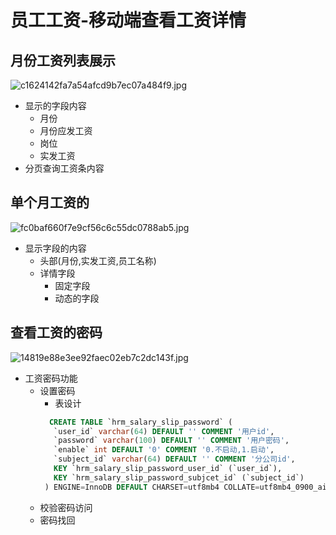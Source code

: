 # 员工工资-移动端查看工资详情

## 月份工资列表展示
![c1624142fa7a54afcd9b7ec07a484f9.jpg](https://p3-juejin.byteimg.com/tos-cn-i-k3u1fbpfcp/4dfc26fa78714fe385d4f23faf7c8ffb~tplv-k3u1fbpfcp-watermark.image?)

- 显示的字段内容
  - 月份
  - 月份应发工资
  - 岗位
  - 实发工资
- 分页查询工资条内容


## 单个月工资的
![fc0baf660f7e9cf56c6c55dc0788ab5.jpg](https://p3-juejin.byteimg.com/tos-cn-i-k3u1fbpfcp/92675b865f824712a0ab4e7af105d5d0~tplv-k3u1fbpfcp-watermark.image?)

- 显示字段的内容
  - 头部(月份,实发工资,员工名称)
  - 详情字段
    - 固定字段
    - 动态的字段

## 查看工资的密码
![14819e88e3ee92faec02eb7c2dc143f.jpg](https://p3-juejin.byteimg.com/tos-cn-i-k3u1fbpfcp/730b52c709234418af547d47b16203b2~tplv-k3u1fbpfcp-watermark.image?)

- 工资密码功能
  - 设置密码
    - 表设计
     ```sql
       CREATE TABLE `hrm_salary_slip_password` (
        `user_id` varchar(64) DEFAULT '' COMMENT '用户id',
        `password` varchar(100) DEFAULT '' COMMENT '用户密码',
        `enable` int DEFAULT '0' COMMENT '0.不启动,1.启动',
        `subject_id` varchar(64) DEFAULT '' COMMENT '分公司id',
        KEY `hrm_salary_slip_password_user_id` (`user_id`),
        KEY `hrm_salary_slip_password_subjcet_id` (`subject_id`)
      ) ENGINE=InnoDB DEFAULT CHARSET=utf8mb4 COLLATE=utf8mb4_0900_ai_ci COMMENT='人员工资条密码'
     ```
  - 校验密码访问
  - 密码找回
